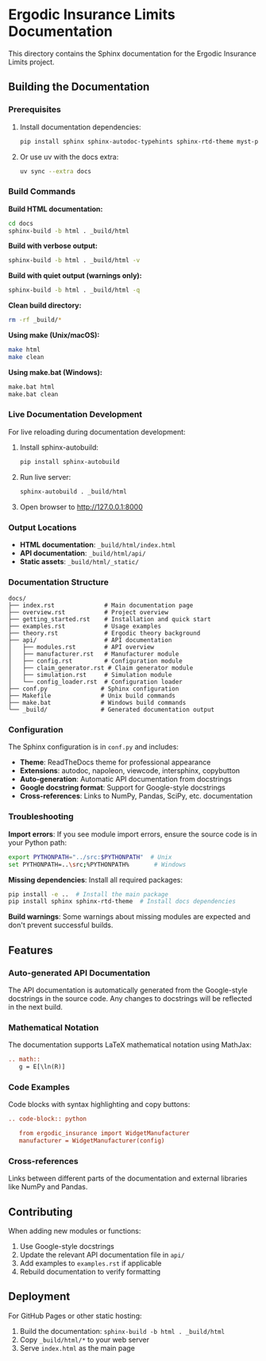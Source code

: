 # Ergodic Insurance Limits Documentation

This directory contains the Sphinx documentation for the Ergodic Insurance Limits project.

## Building the Documentation

### Prerequisites

1. Install documentation dependencies:
   ```bash
   pip install sphinx sphinx-autodoc-typehints sphinx-rtd-theme myst-parser sphinx-copybutton
   ```

2. Or use uv with the docs extra:
   ```bash
   uv sync --extra docs
   ```

### Build Commands

**Build HTML documentation:**
```bash
cd docs
sphinx-build -b html . _build/html
```

**Build with verbose output:**
```bash
sphinx-build -b html . _build/html -v
```

**Build with quiet output (warnings only):**
```bash
sphinx-build -b html . _build/html -q
```

**Clean build directory:**
```bash
rm -rf _build/*
```

**Using make (Unix/macOS):**
```bash
make html
make clean
```

**Using make.bat (Windows):**
```cmd
make.bat html
make.bat clean
```

### Live Documentation Development

For live reloading during documentation development:

1. Install sphinx-autobuild:
   ```bash
   pip install sphinx-autobuild
   ```

2. Run live server:
   ```bash
   sphinx-autobuild . _build/html
   ```

3. Open browser to http://127.0.0.1:8000

### Output Locations

- **HTML documentation**: `_build/html/index.html`
- **API documentation**: `_build/html/api/`
- **Static assets**: `_build/html/_static/`

### Documentation Structure

```
docs/
├── index.rst              # Main documentation page
├── overview.rst           # Project overview
├── getting_started.rst    # Installation and quick start
├── examples.rst           # Usage examples
├── theory.rst             # Ergodic theory background
├── api/                   # API documentation
│   ├── modules.rst        # API overview
│   ├── manufacturer.rst   # Manufacturer module
│   ├── config.rst         # Configuration module
│   ├── claim_generator.rst # Claim generator module
│   ├── simulation.rst     # Simulation module
│   └── config_loader.rst  # Configuration loader
├── conf.py               # Sphinx configuration
├── Makefile              # Unix build commands
├── make.bat              # Windows build commands
└── _build/               # Generated documentation output
```

### Configuration

The Sphinx configuration is in `conf.py` and includes:

- **Theme**: ReadTheDocs theme for professional appearance
- **Extensions**: autodoc, napoleon, viewcode, intersphinx, copybutton
- **Auto-generation**: Automatic API documentation from docstrings
- **Google docstring format**: Support for Google-style docstrings
- **Cross-references**: Links to NumPy, Pandas, SciPy, etc. documentation

### Troubleshooting

**Import errors**: If you see module import errors, ensure the source code is in your Python path:
```bash
export PYTHONPATH="../src:$PYTHONPATH"  # Unix
set PYTHONPATH=..\src;%PYTHONPATH%       # Windows
```

**Missing dependencies**: Install all required packages:
```bash
pip install -e ..  # Install the main package
pip install sphinx sphinx-rtd-theme  # Install docs dependencies
```

**Build warnings**: Some warnings about missing modules are expected and don't prevent successful builds.

## Features

### Auto-generated API Documentation

The API documentation is automatically generated from the Google-style docstrings in the source code. Any changes to docstrings will be reflected in the next build.

### Mathematical Notation

The documentation supports LaTeX mathematical notation using MathJax:

```rst
.. math::
   g = E[\ln(R)]
```

### Code Examples

Code blocks with syntax highlighting and copy buttons:

```rst
.. code-block:: python

   from ergodic_insurance import WidgetManufacturer
   manufacturer = WidgetManufacturer(config)
```

### Cross-references

Links between different parts of the documentation and external libraries like NumPy and Pandas.

## Contributing

When adding new modules or functions:

1. Use Google-style docstrings
2. Update the relevant API documentation file in `api/`  
3. Add examples to `examples.rst` if applicable
4. Rebuild documentation to verify formatting

## Deployment

For GitHub Pages or other static hosting:

1. Build the documentation: `sphinx-build -b html . _build/html`
2. Copy `_build/html/*` to your web server
3. Serve `index.html` as the main page